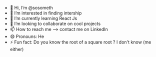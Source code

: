 - 👋 Hi, I’m @sosometh
- 👀 I’m interested in finding intership
- 🌱 I’m currently learning React Js
- 💞️ I’m looking to collaborate on cool projects
- 📫 How to reach me --> contact me on LinkedIn
- 😄 Pronouns: He
- ⚡ Fun fact: Do you know the root of a square root ? I don't know (me either)

<!---
sosometh/sosometh is a ✨ special ✨ repository because its `README.md` (this file) appears on your GitHub profile.
You can click the Preview link to take a look at your changes.
--->
